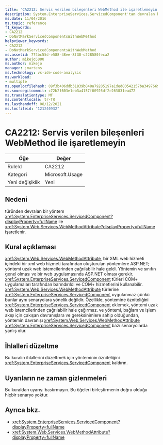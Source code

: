 ```yaml
---
title: 'CA2212: Servis verilen bileşenleri WebMethod ile işaretlemeyin'
description: System.EnterpriseServices.ServicedComponent'tan devralan bir tür içinde bir yöntem System.Web.Services.WebMethodAttribute ile işaretlenir.
ms.date: 11/04/2016
ms.topic: reference
f1_keywords:
- CA2212
- DoNotMarkServicedComponentsWithWebMethod
helpviewer_keywords:
- CA2212
- DoNotMarkServicedComponentsWithWebMethod
ms.assetid: 774bc55d-e588-48ee-8f38-c228580feca2
author: mikejo5000
ms.author: mikejo
manager: jmartens
ms.technology: vs-ide-code-analysis
ms.workload:
- multiple
ms.openlocfilehash: 09f3b406ddb31839b848a79205197a1ded80542157ba3497669cead227ff1f92
ms.sourcegitcommit: c72b2f603e1eb3a4157f00926df2e263831ea472
ms.translationtype: MT
ms.contentlocale: tr-TR
ms.lasthandoff: 08/12/2021
ms.locfileid: "121240932"
---
```

# <a name="ca2212-do-not-mark-serviced-components-with-webmethod"></a>CA2212: Servis verilen bileşenleri WebMethod ile işaretlemeyin

|Öğe|Değer|
|-|-|
|RuleId|CA2212|
|Kategori|Microsoft.Usage|
|Yeni değişiklik|Yeni|

## <a name="cause"></a>Nedeni

türünden devralan bir yöntem <xref:System.EnterpriseServices.ServicedComponent?displayProperty=fullName> ile <xref:System.Web.Services.WebMethodAttribute?displayProperty=fullName> işaretlenir.

## <a name="rule-description"></a>Kural açıklaması

<xref:System.Web.Services.WebMethodAttribute>, bir XML web hizmeti içindeki bir xml web hizmeti tarafından oluşturulan yöntemlere ASP.NET; yöntemi uzak web istemcilerinden çağrılabilir hale geldi. Yöntemin ve sınıfın genel olması ve bir web uygulamasında ASP.NET olması gerekir. <xref:System.EnterpriseServices.ServicedComponent> türleri COM+ uygulamaları tarafından barındırıldı ve COM+ hizmetlerini kullanabilir. <xref:System.Web.Services.WebMethodAttribute> türlerine <xref:System.EnterpriseServices.ServicedComponent> uygulanmaz çünkü bunlar aynı senaryolara yönelik değildir. Özellikle, yöntemine özniteliğini <xref:System.EnterpriseServices.ServicedComponent> eklemek, yöntemi uzak web istemcilerinden çağrılabilir hale çağırmaz. ve yöntemi, bağlam ve işlem akışı için çakışan davranışlara ve gereksinimlere sahip olduğundan, yöntemin davranışı <xref:System.Web.Services.WebMethodAttribute> <xref:System.EnterpriseServices.ServicedComponent> bazı senaryolarda yanlış olur.

## <a name="how-to-fix-violations"></a>İhlalleri düzeltme

Bu kuralın ihlallerini düzeltmek için yönteminin özniteliğini <xref:System.EnterpriseServices.ServicedComponent> kaldırın.

## <a name="when-to-suppress-warnings"></a>Uyarıların ne zaman gizlenmeleri

Bu kuraldan uyarıyı bastırmayın. Bu öğeleri birleştirmenin doğru olduğu hiçbir senaryo yoktur.

## <a name="see-also"></a>Ayrıca bkz.

- <xref:System.EnterpriseServices.ServicedComponent?displayProperty=fullName>
- <xref:System.Web.Services.WebMethodAttribute?displayProperty=fullName>
